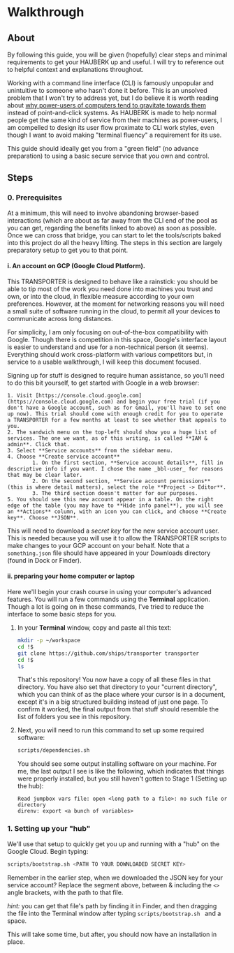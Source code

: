 # Walkthrough

## About

By following this guide, you will be given (hopefully) clear steps and minimal requirements to get your HAUBERK up and useful. I will try to reference out to helpful context and explanations throughout.

Working with a command line interface (CLI) is famously unpopular and unintuitive to someone who hasn't done it before. This is an unsolved problem that I won't try to address yet, but I do believe it is worth reading about [why power-users of computers tend to gravitate towards them](..) instead of point-and-click systems. As HAUBERK is made to help normal people get the same kind of service from their machines as power-users, I am compelled to design its user flow proximate to CLI work styles, even though I want to avoid making "terminal fluency" a requirement for its use.

This guide should ideally get you from a "green field" (no advance preparation) to using a basic secure service that you own and control.

## Steps

### 0. Prerequisites

At a minimum, this will need to involve abandoning browser-based interactions (which are about as far away from the CLI end of the pool as you can get, regarding the benefits linked to above) as soon as possible. Once we can cross that bridge, you can start to let the tools/scripts baked into this project do all the heavy lifting. The steps in this section are largely preparatory setup to get you to that point.

#### i. An account on GCP (Google Cloud Platform).

This TRANSPORTER is designed to behave like a rainstick: you should be able to tip most of the work you need done into machines you trust and own, or into the cloud, in flexible measure according to your own preferences. However, at the moment for networking reasons you will need a small suite of software running in the cloud, to permit all your devices to communicate across long distances.

For simplicity, I am only focusing on out-of-the-box compatibility with Google. Though there is competition in this space, Google's interface layout is easier to understand and use for a non-technical person (it seems). Everything should work cross-platform with various competitors but, in service to a usable walkthrough, I will keep this document focused.

Signing up for stuff is designed to require human assistance, so you'll need to do this bit yourself, to get started with Google in a web browser:

   	1. Visit [https://console.cloud.google.com](https://console.cloud.google.com) and begin your free trial (if you don't have a Google account, such as for Gmail, you'll have to set one up now). This trial should come with enough credit for you to operate a TRANSPORTER for a few months at least to see whether that appeals to you.
   	2. The sandwich menu on the top-left should show you a huge list of services. The one we want, as of this writing, is called **IAM & admin**. Click that.
   	3. Select **Service accounts** from the sidebar menu.
   	4. Choose **Create service account**
          	1. On the first section, **Service account details**, fill in descriptive info if you want. I chose the name _bbl-user_ for reasons that may be clear later.
          	2. On the second section, **Service account permissions** (this is where detail matters), select the role **Project -> Editor**.
          	3. The third section doesn't matter for our purposes.
   	5. You should see this new account appear in a table. On the right edge of the table (you may have to **Hide info panel**), you will see an **Actions** column, with an icon you can click, and choose **Create key**. Choose **JSON**.

This will need to download a _secret key_ for the new service account user. This is needed because you will use it to allow the TRANSPORTER scripts to make changes to your GCP account on your behalf. Note that a `something.json` file should have appeared in your Downloads directory (found in Dock or Finder).

#### ii. preparing your home computer or laptop

Here we'll begin your crash course in using your computer's advanced features. You will run a few commands using the **Terminal** application. Though a lot is going on in these commands, I've tried to reduce the interface to some basic steps for you.

1. In your **Terminal** window, copy and paste all this text:

   ```bash
   mkdir -p ~/workspace
   cd !$
   git clone https://github.com/ships/transporter transporter
   cd !$
   ls
   ```

   That's this repository! You now have a copy of all these files in that directory. You have also set that directory to your "current directory", which you can think of as the place where your cursor is in a document, except it's in a big structured building instead of just one page. To confirm it worked, the final output from that stuff should resemble the list of folders you see in this repository.

2. Next, you will need to run this command to set up some required software:

   ```bash
   scripts/dependencies.sh
   ```

   You should see some output installing software on your machine. For me, the last output I see is like the following, which indicates that things were properly installed, but you still haven't gotten to Stage 1 (Setting up the hub):

   ```
   Read jumpbox vars file: open <long path to a file>: no such file or directory
   direnv: export <a bunch of variables>
   ```

### 1. Setting up your "hub"

We'll use that setup to quickly get you up and running with a "hub" on the Google Cloud. Begin typing:

```bash
scripts/bootstrap.sh <PATH TO YOUR DOWNLOADED SECRET KEY>
```

Remember in the earlier step, when we downloaded the JSON key for your service account? Replace the segment above, between & including the `<>` angle brackets, with the path to that file.

_hint:_ you can get that file's path by finding it in Finder, and then dragging the file into the Terminal window after typing `scripts/bootstrap.sh ` and a space.

This will take some time, but after, you should now have an installation in place.